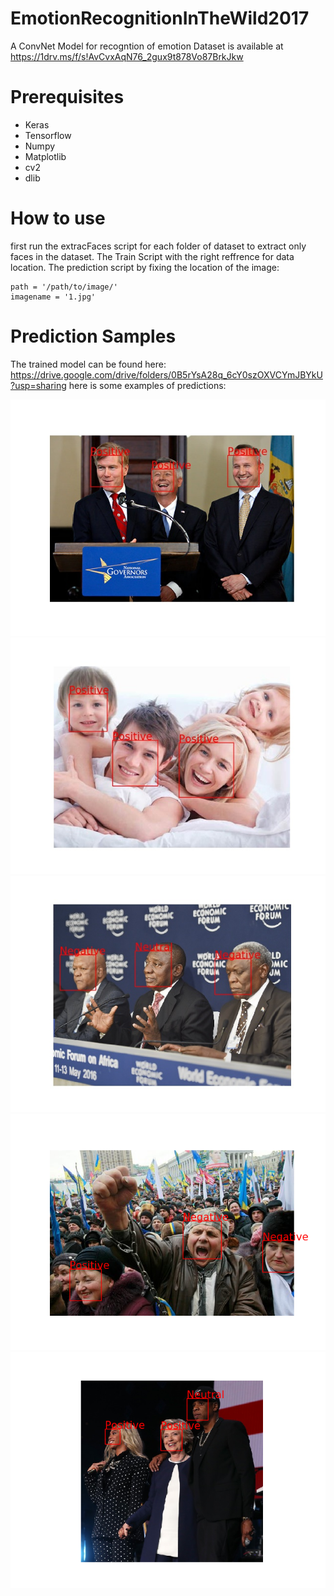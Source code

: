 # EmotionRecognitionInTheWild2017
A ConvNet Model for recogntion of emotion 
Dataset is available at https://1drv.ms/f/s!AvCvxAqN76_2gux9t878Vo87BrkJkw

# Prerequisites
- Keras
- Tensorflow
- Numpy
- Matplotlib
- cv2
- dlib

# How to use
first run the extracFaces script for each folder of dataset to extract only faces in the dataset.
The Train Script with the right reffrence for data location.
The prediction script by fixing the location of the image:
```
path = '/path/to/image/'
imagename = '1.jpg'
```
# Prediction Samples
The trained model can be found here: https://drive.google.com/drive/folders/0B5rYsA28q_6cY0szOXVCYmJBYkU?usp=sharing
here is some examples of predictions:
<p align="center">
  <img src="images/2.jpg" />
  <img src="images/3.jpg" />
  <img src="images/4.jpg" />
  <img src="images/5.png" />
  <img src="images/6.png" />
</p>
